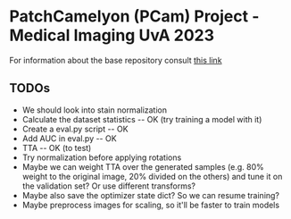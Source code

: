 # PatchCamelyon (PCam) Project - Medical Imaging UvA 2023

For information about the base repository consult [this link](https://github.com/basveeling/pcam)

## TODOs

- We should look into stain normalization
- Calculate the dataset statistics -- OK (try training a model with it)
- Create a eval.py script -- OK
- Add AUC in eval.py -- OK
- TTA -- OK (to test)
- Try normalization before applying rotations
- Maybe we can weight TTA over the generated samples (e.g. 80% weight to the original image, 20% divided on the others) and tune it on the validation set? Or use different transforms?
- Maybe also save the optimizer state dict? So we can resume training?
- Maybe preprocess images for scaling, so it'll be faster to train models
